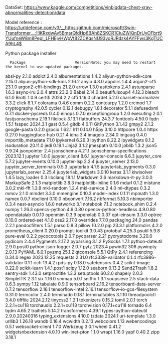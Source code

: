 DataSet: https://www.kaggle.com/competitions/vinbigdata-chest-xray-abnormalities-detection/data

Model reference : https://urldefense.com/v3/__https:/github.com/microsoft/Swin-Transformer__;!!IKRxdwAv5BmarQ!dHp6BAh8ZSKCR1CiuZWiQnDrUyOFbrt9YUufneW8m8PepI_LFHEjvHWpVt82ZCKqsNU93yoRJRdzk4AYFFws3KgTUCA9hL4$

 Python package installer

      Package                      VersionNote: you may need to restart the kernel to use updated packages.
absl-py                      2.1.0
addict                       2.4.0
albumentations               1.4.2
aliyun-python-sdk-core       2.15.0
aliyun-python-sdk-kms        2.16.2
anyio                        4.3.0
appdirs                      1.4.4
argon2-cffi                  23.1.0
argon2-cffi-bindings         21.2.0
arrow                        1.3.0
asttokens                    2.4.1
astunparse                   1.6.3
async-lru                    2.0.4
attrs                        23.2.0
Babel                        2.14.0
beautifulsoup4               4.12.3
bleach                       6.1.0
Brotli                       1.0.9
certifi                      2024.2.2
cffi                         1.16.0
chardet                      5.2.0
charset-normalizer           3.3.2
click                        8.1.7
colorama                     0.4.6
comm                         0.2.2
contourpy                    1.2.0
crcmod                       1.7
cryptography                 42.0.5
cycler                       0.12.1
debugpy                      1.8.1
decorator                    5.1.1
defusedxml                   0.7.1
docker-pycreds               0.4.0
einops                       0.7.0
exceptiongroup               1.2.0
executing                    2.0.1
fastjsonschema               2.19.1
filelock                     3.13.1
flatbuffers                  24.3.7
fonttools                    4.50.0
fqdn                         1.5.1
fsspec                       2024.3.1
gast                         0.5.4
gitdb                        4.0.11
GitPython                    3.1.42
gmpy2                        2.1.2
google-pasta                 0.2.0
grpcio                       1.62.1
h11                          0.14.0
h5py                         3.10.0
httpcore                     1.0.4
httpx                        0.27.0
huggingface-hub              0.21.4
idna                         3.4
imageio                      2.34.0
imgaug                       0.4.0
importlib_metadata           7.1.0
ipykernel                    6.29.3
ipython                      8.22.2
ipywidgets                   8.1.2
isoduration                  20.11.0
jedi                         0.19.1
Jinja2                       3.1.2
jmespath                     0.10.0
joblib                       1.3.2
json5                        0.9.24
jsonpointer                  2.4
jsonschema                   4.21.1
jsonschema-specifications    2023.12.1
jupyter                      1.0.0
jupyter_client               8.6.1
jupyter-console              6.6.3
jupyter_core                 5.7.2
jupyter-events               0.10.0
jupyter-lsp                  2.2.4
jupyter_server               2.13.0
jupyter_server_terminals     0.5.3
jupyterlab                   4.1.5
jupyterlab_pygments          0.3.0
jupyterlab_server            2.25.4
jupyterlab_widgets           3.0.10
keras                        3.1.1
kiwisolver                   1.4.5
lazy_loader                  0.3
libclang                     18.1.1
Markdown                     3.6
markdown-it-py               3.0.0
MarkupSafe                   2.1.3
matplotlib                   3.8.3
matplotlib-inline            0.1.6
mdurl                        0.1.2
mistune                      3.0.2
mkl-fft                      1.3.8
mkl-random                   1.2.4
mkl-service                  2.4.0
ml-dtypes                    0.3.2
mmcv                         2.1.0
mmdet                        3.3.0
mmengine                     0.10.3
model-index                  0.1.11
mpmath                       1.3.0
namex                        0.0.7
nbclient                     0.10.0
nbconvert                    7.16.2
nbformat                     5.10.3
nbimporter                   0.3.4
nest-asyncio                 1.6.0
networkx                     3.1
notebook                     7.1.2
notebook_shim                0.2.4
numpy                        1.26.3
opencv-python                4.9.0.80
opencv-python-headless       4.9.0.80
opendatalab                  0.0.10
openmim                      0.3.9
openxlab                     0.0.37
opt-einsum                   3.3.0
optree                       0.10.0
ordered-set                  4.1.0
oss2                         2.17.0
overrides                    7.7.0
packaging                    24.0
pandas                       2.2.1
pandocfilters                1.5.1
parso                        0.8.3
pillow                       10.2.0
pip                          23.3.1
platformdirs                 4.2.0
prometheus_client            0.20.0
prompt-toolkit               3.0.43
protobuf                     4.25.3
psutil                       5.9.8
pure-eval                    0.2.2
pycocotools                  2.0.7
pycparser                    2.21
pycryptodome                 3.20.0
pydicom                      2.4.4
Pygments                     2.17.2
pyparsing                    3.1.2
PySocks                      1.7.1
python-dateutil              2.9.0.post0
python-json-logger           2.0.7
pytz                         2023.4
pywin32                      306
pywinpty                     2.0.13
PyYAML                       6.0.1
pyzmq                        25.1.2
qtconsole                    5.5.1
QtPy                         2.4.1
referencing                  0.34.0
regex                        2023.12.25
requests                     2.31.0
rfc3339-validator            0.1.4
rfc3986-validator            0.1.1
rich                         13.4.2
rpds-py                      0.18.0
safetensors                  0.4.2
scikit-image                 0.22.0
scikit-learn                 1.4.1.post1
scipy                        1.12.0
seaborn                      0.13.2
Send2Trash                   1.8.2
sentry-sdk                   1.43.0
setproctitle                 1.3.3
setuptools                   60.2.0
shapely                      2.0.3
SimpleITK                    2.3.1
six                          1.16.0
smmap                        5.0.1
sniffio                      1.3.1
soupsieve                    2.5
stack-data                   0.6.3
sympy                        1.12
tabulate                     0.9.0
tensorboard                  2.16.2
tensorboard-data-server      0.7.2
tensorflow                   2.16.1
tensorflow-intel             2.16.1
tensorflow-io-gcs-filesystem 0.31.0
termcolor                    2.4.0
terminado                    0.18.1
terminaltables               3.1.10
threadpoolctl                3.4.0
tifffile                     2024.2.12
tinycss2                     1.2.1
tokenizers                   0.15.2
tomli                        2.0.1
torch                        2.2.1+cu118
torchaudio                   2.2.1+cu118
torchvision                  0.17.1+cu118
tornado                      6.4
tqdm                         4.65.2
traitlets                    5.14.2
transformers                 4.39.1
types-python-dateutil        2.9.0.20240316
typing_extensions            4.10.0
tzdata                       2024.1
uri-template                 1.3.0
urllib3                      1.26.18
wandb                        0.16.4
wcwidth                      0.2.13
webcolors                    1.13
webencodings                 0.5.1
websocket-client             1.7.0
Werkzeug                     3.0.1
wheel                        0.41.2
widgetsnbextension           4.0.10
win-inet-pton                1.1.0
wrapt                        1.16.0
yapf                         0.40.2
zipp                         3.18.1
